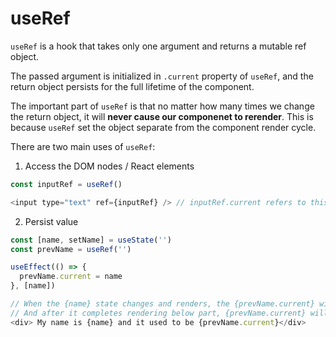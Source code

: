 # useRef

```useRef``` is a hook that takes only one argument and returns a mutable ref object.

The passed argument is initialized in ```.current``` property of ```useRef```, and the return object persists 
for the full lifetime of the component. 

The important part of ```useRef``` is that no matter how many times we change the return object, it will <strong>never 
cause our componenet to rerender</strong>. This is because ```useRef``` set the object separate from the component render
cycle. 

There are two main uses of ```useRef```:
1. Access the DOM nodes / React elements
```javascript
const inputRef = useRef()

<input type="text" ref={inputRef} /> // inputRef.current refers to this <input>
```
2. Persist value 
```javascript
const [name, setName] = useState('')
const prevName = useRef('')

useEffect(() => {
  prevName.current = name
}, [name]) 

// When the {name} state changes and renders, the {prevName.current} will still be previous {name} value
// And after it completes rendering below part, {prevName.current} will change to new {name} value by useEffect()
<div> My name is {name} and it used to be {prevName.current}</div> 
```

